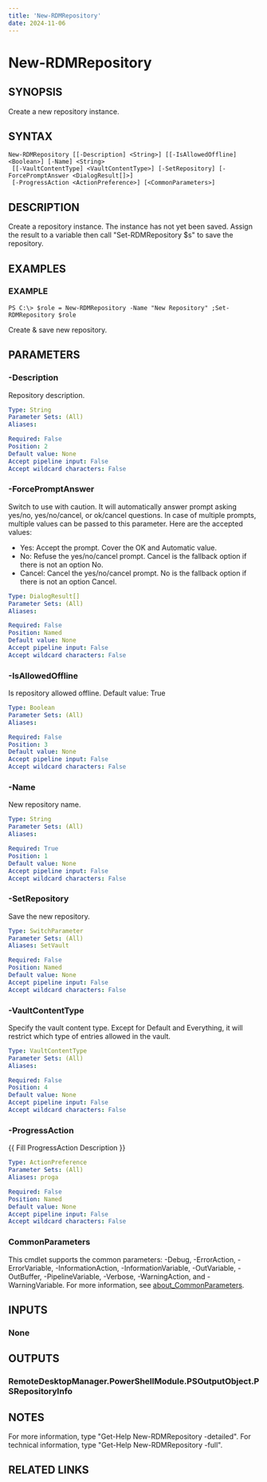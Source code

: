 ```yaml
---
title: 'New-RDMRepository'
date: 2024-11-06
---
```



# New-RDMRepository

## SYNOPSIS
Create a new repository instance.

## SYNTAX

```
New-RDMRepository [[-Description] <String>] [[-IsAllowedOffline] <Boolean>] [-Name] <String>
 [[-VaultContentType] <VaultContentType>] [-SetRepository] [-ForcePromptAnswer <DialogResult[]>]
 [-ProgressAction <ActionPreference>] [<CommonParameters>]
```

## DESCRIPTION
Create a repository instance.
The instance has not yet been saved.
Assign the result to a variable then call "Set-RDMRepository $s" to save the repository.

## EXAMPLES

### EXAMPLE
```
PS C:\> $role = New-RDMRepository -Name "New Repository" ;Set-RDMRepository $role
```

Create & save new repository.

## PARAMETERS

### -Description
Repository description.

```yaml
Type: String
Parameter Sets: (All)
Aliases:

Required: False
Position: 2
Default value: None
Accept pipeline input: False
Accept wildcard characters: False
```

### -ForcePromptAnswer
Switch to use with caution.
It will automatically answer prompt asking yes/no, yes/no/cancel, or ok/cancel questions.
In case of multiple prompts, multiple values can be passed to this parameter.
Here are the accepted values:
- Yes: Accept the prompt.
Cover the OK and Automatic value.
- No: Refuse the yes/no/cancel prompt.
Cancel is the fallback option if there is not an option No.
- Cancel: Cancel the yes/no/cancel prompt.
No is the fallback option if there is not an option Cancel.

```yaml
Type: DialogResult[]
Parameter Sets: (All)
Aliases:

Required: False
Position: Named
Default value: None
Accept pipeline input: False
Accept wildcard characters: False
```

### -IsAllowedOffline
Is repository allowed offline.
Default value: True

```yaml
Type: Boolean
Parameter Sets: (All)
Aliases:

Required: False
Position: 3
Default value: None
Accept pipeline input: False
Accept wildcard characters: False
```

### -Name
New repository name.

```yaml
Type: String
Parameter Sets: (All)
Aliases:

Required: True
Position: 1
Default value: None
Accept pipeline input: False
Accept wildcard characters: False
```

### -SetRepository
Save the new repository.

```yaml
Type: SwitchParameter
Parameter Sets: (All)
Aliases: SetVault

Required: False
Position: Named
Default value: None
Accept pipeline input: False
Accept wildcard characters: False
```

### -VaultContentType
Specify the vault content type.
Except for Default and Everything, it will restrict which type of entries allowed in the vault.

```yaml
Type: VaultContentType
Parameter Sets: (All)
Aliases:

Required: False
Position: 4
Default value: None
Accept pipeline input: False
Accept wildcard characters: False
```

### -ProgressAction
{{ Fill ProgressAction Description }}

```yaml
Type: ActionPreference
Parameter Sets: (All)
Aliases: proga

Required: False
Position: Named
Default value: None
Accept pipeline input: False
Accept wildcard characters: False
```

### CommonParameters
This cmdlet supports the common parameters: -Debug, -ErrorAction, -ErrorVariable, -InformationAction, -InformationVariable, -OutVariable, -OutBuffer, -PipelineVariable, -Verbose, -WarningAction, and -WarningVariable. For more information, see [about_CommonParameters](http://go.microsoft.com/fwlink/?LinkID=113216).

## INPUTS

### None
## OUTPUTS

### RemoteDesktopManager.PowerShellModule.PSOutputObject.PSRepositoryInfo
## NOTES
For more information, type "Get-Help New-RDMRepository -detailed".
For technical information, type "Get-Help New-RDMRepository -full".

## RELATED LINKS
